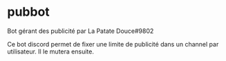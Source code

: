 # pubbot
Bot gérant des publicité par La Patate Douce#9802

Ce bot discord permet de fixer une limite de publicité dans un channel par utilisateur. Il le mutera ensuite.
